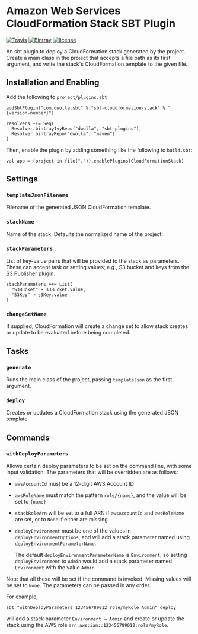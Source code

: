 # Amazon Web Services CloudFormation Stack SBT Plugin

[![Travis](https://img.shields.io/travis/Dwolla/sbt-cloudformation-stack.svg?style=flat-square)](https://travis-ci.org/Dwolla/sbt-cloudformation-stack)
[![Bintray](https://img.shields.io/bintray/v/dwolla/sbt-plugins/sbt-cloudformation-stack.svg?style=flat-square)](https://bintray.com/dwolla/sbt-plugins/sbt-cloudformation-stack/view)
[![license](https://img.shields.io/github/license/Dwolla/sbt-cloudformation-stack.svg?style=flat-square)]()

An sbt plugin to deploy a CloudFormation stack generated by the project. Create a main class in the project that accepts a file path as its first argument, and write the stack's CloudFormation template to the given file.

## Installation and Enabling

Add the following to `project/plugins.sbt`

    addSbtPlugin("com.dwolla.sbt" % "sbt-cloudformation-stack" % "{version-number}")

    resolvers ++= Seq(
      Resolver.bintrayIvyRepo("dwolla", "sbt-plugins"),
      Resolver.bintrayRepo("dwolla", "maven")
    )

Then, enable the plugin by adding something like the following to `build.sbt`:

    val app = (project in file(".")).enablePlugins(CloudFormationStack)

## Settings

### `templateJsonFilename`

Filename of the generated JSON CloudFormation template.

### `stackName`

Name of the stack. Defaults the normalized name of the project.

### `stackParameters`

List of key-value pairs that will be provided to the stack as parameters. These can accept task or setting values; e.g., S3 bucket and keys from the [S3 Publisher](https://github.com/Dwolla/sbt-s3-publisher) plugin.

    stackParameters ++= List(
      "S3Bucket" → s3Bucket.value,
      "S3Key" → s3Key.value
    )

### `changeSetName`

If supplied, CloudFormation will create a change set to allow stack creates or update to be evaluated before being completed.

## Tasks

### `generate`

Runs the main class of the project, passing `templateJson` as the first argument. 

### `deploy`

Creates or updates a CloudFormation stack using the generated JSON template.

## Commands

### `withDeployParameters`

Allows certain deploy parameters to be set on the command line, with some input validation. The parameters that will be overridden are as follows:

- `awsAccountId` must be a 12-digit AWS Account ID
- `awsRoleName` must match the pattern `role/{name}`, and the value will be set to `{name}`
- `stackRoleArn` will be set to a full ARN if `awsAccountId` and `awsRoleName` are set, or to `None` if either are missing
- `deployEnvironment` must be one of the values in `deployEnvironmentOptions`, and will add a stack parameter named using `deployEnvironmentParameterName`.

    The default `deployEnvironmentParameterName` is `Environment`, so setting `deployEnvironment` to `Admin` would add a stack parameter named `Environment` with the value `Admin`.

Note that all these will be set if the command is invoked. Missing values will be set to `None`. The parameters can be passed in any order.

For example,

```ShellSession
sbt "withDeployParameters 123456789012 role/myRole Admin" deploy
```

will add a stack parameter `Environment → Admin` and create or update the stack using the AWS role `arn:aws:iam::123456789012:role/myRole`.
